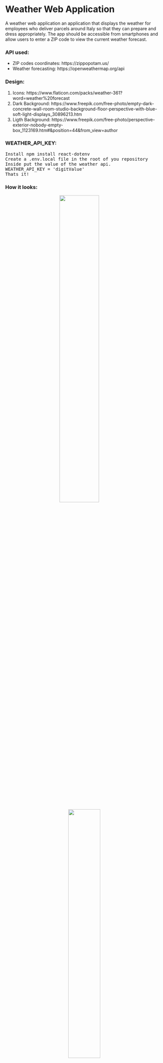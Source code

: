 # Weather Web Application
A weather web application an application that displays the weather for employees who deliver parcels around Italy so that they can prepare and dress appropriately.
The app should be accessible from smartphones and allow users to enter a ZIP code to view the current weather forecast.

### API used:
<ul>
  <li>ZIP codes coordinates: https://zippopotam.us/</li>
  <li>Weather forecasting: https://openweathermap.org/api</li>
</ul>

### Design:
<ol>
  <li>Icons: https://www.flaticon.com/packs/weather-361?word=weather%20forecast </li>
  <li> Dark Background: https://www.freepik.com/free-photo/empty-dark-concrete-wall-room-studio-background-floor-perspective-with-blue-soft-light-displays_30896213.htm</li>
  <li>Ligth Background: https://www.freepik.com/free-photo/perspective-exterior-nobody-empty-box_1123169.htm#&position=44&from_view=author</li>
</ol>

### WEATHER_API_KEY:

<pre>
Install npm install react-dotenv
Create a .env.local file in the root of you repository
Inside put the value of the weather api.
WEATHER_API_KEY = 'digitValue'
Thats it!
</pre>

### How it looks:

<p align="center">
  <img src= "https://github.com/Or3a/weatherApp/assets/42150096/7eb65012-c481-4a71-a4d2-6d0022615880", width="50%"/>
&nbsp; &nbsp; &nbsp; &nbsp;
  <img src= "https://github.com/Or3a/weatherApp/assets/42150096/18c0654b-8011-4cbe-828b-8be315abeed5" width="45%">
</p>

<p align="center">
  <img src= "https://github.com/Or3a/weatherApp/assets/42150096/fdcf85ca-3971-4038-825d-5f60b7ef548e" width="45%"/>
&nbsp; &nbsp; &nbsp; &nbsp;
  <img src= "https://github.com/Or3a/weatherApp/assets/42150096/13b9c00a-f563-4a1c-b129-75ac84000173" width="50%">
</p>


